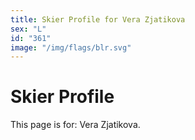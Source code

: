 ```yaml
---
title: Skier Profile for Vera Zjatikova
sex: "L"
id: "361"
image: "/img/flags/blr.svg" 
---
```


# Skier Profile

This page is for: Vera Zjatikova.
    